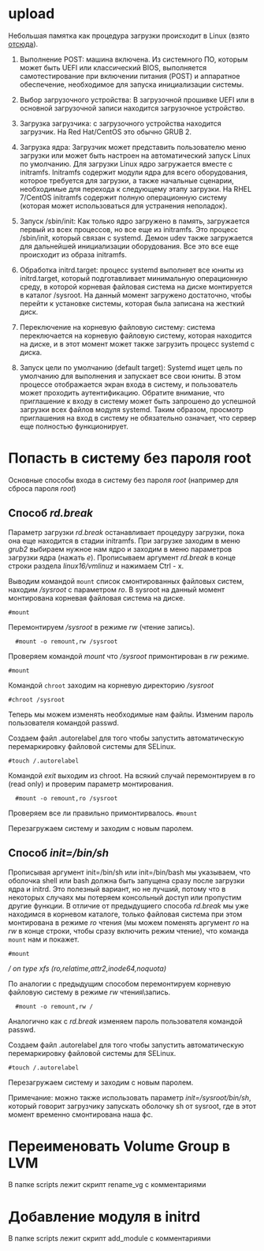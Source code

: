 # upload

Небольшая памятка как процедура загрузки происходит в Linux (взято [отсюда](https://max-ko.ru/12-ustranenie-nepoladok-pri-zagruzke-v-linux.html)).

1. Выполнение POST: машина включена. Из системного ПО, которым может быть UEFI или классический BIOS, выполняется самотестирование при включении питания (POST) и аппаратное обеспечение, необходимое для запуска инициализации системы.

2. Выбор загрузочного устройства: В загрузочной прошивке UEFI или в основной загрузочной записи находится загрузочное устройство.

3. Загрузка загрузчика: с загрузочного устройства находится загрузчик. На Red Hat/CentOS это обычно GRUB 2.

4. Загрузка ядра: Загрузчик может представить пользователю меню загрузки или может быть настроен на автоматический запуск Linux по умолчанию. Для загрузки Linux ядро загружается вместе с initramfs. Initramfs содержит модули ядра для всего оборудования, которое требуется для загрузки, а также начальные сценарии, необходимые для перехода к следующему этапу загрузки. На RHEL 7/CentOS  initramfs содержит полную операционную систему (которая может использоваться для устранения неполадок).

5. Запуск /sbin/init: Как только ядро загружено в память, загружается первый из всех процессов, но все еще из initramfs. Это процесс /sbin/init, который связан с systemd. Демон udev также загружается для дальнейшей инициализации оборудования. Все это все еще происходит из образа initramfs.

6. Обработка initrd.target: процесс systemd выполняет все юниты из initrd.target, который подготавливает минимальную операционную среду, в которой корневая файловая система на диске монтируется в каталог /sysroot. На данный момент загружено достаточно, чтобы перейти к установке системы, которая была записана на жесткий диск.

7. Переключение на корневую файловую систему: система переключается на корневую файловую систему, которая находится на диске, и в этот момент может также загрузить процесс systemd с диска.

8. Запуск цели по умолчанию (default target): Systemd ищет цель по умолчанию для выполнения и запускает все свои юниты. В этом процессе отображается экран входа в систему, и пользователь может проходить аутентификацию. Обратите внимание, что приглашение к входу в систему может быть запрошено до успешной загрузки всех файлов модуля systemd. Таким образом, просмотр приглашения на вход в систему не обязательно означает, что сервер еще полностью функционирует.




# Попасть в систему без пароля root
Основные способы входа в систему без пароля *root* (например для сброса пароля *root*)


## Способ *rd.break*
Параметр загрузки *rd.break* останавливает процедуру загрузки, пока она еще находится в стадии initramfs.
При загрузке заходим в меню *grub2* выбираем нужное нам ядро и заходим в меню параметров загрузки ядра (нажать *e*).
Прописываем аргумент *rd.break* в конце строки раздела *linux16/vmlinuz* и нажимаем Ctrl - x.

Выводим командой ``mount`` список смонтированных файловых систем, находим */sysroot* с параметром *ro*. В sysroot на данный момент монтирована корневая файловая система на диске.

``
#mount
``

Перемонтируем */sysroot* в режиме *rw* (чтение запись).

``  
#mount -o remount,rw /sysroot 
``

Проверяем командой *mount* что */sysroot* примонтирован в *rw* режиме.

``
#mount
``

Командой ``chroot`` заходим на корневую директорию */sysroot*

``
#chroot /sysroot
``


Теперь мы можем изменять необходимые нам файлы. Изменим пароль пользователя командой passwd.

Создаем файл .autorelabel для того чтобы запустить автоматическую перемаркировку файловой системы для SELinux. 

``
#touch /.autorelabel
``

Командой *exit* выходим из chroot. 
На всякий случай перемонтируем  в ro (read only) и проверим параметр монтирования.

``  
#mount -o remount,ro /sysroot
``

Проверяем все ли правильно примонтирвалось.
``
#mount
``

Перезагружаем систему и заходим с новым паролем.


## Способ *init=/bin/sh*
Прописывая аргумент init=/bin/sh или init=/bin/bash мы указываем, что оболочка shell или bash должна быть запущена сразу после загрузки ядра и initrd. Это полезный вариант, но не лучший, потому что в некоторых случаях мы потеряем консольный доступ или пропустим другие функции. В отличие от предыдущиего способа *rd.break* мы уже находимся в корневом каталоге, только файловая система при этом монтирована в режиме *ro* чтения (мы можем поменять аргумент *ro* на *rw* в конце строки, чтобы сразу включить режим чтение), что команда ``mount`` нам и покажет.

``
#mount
``


*/ on type xfs (ro,relatime,attr2,inode64,noquota)*


По аналогии с предыдущим способом перемонтируем корневую файловую систему в режиме *rw* чтения\запись.

``  
#mount -o remount,rw /
``

Аналогично как с *rd.break* изменяем пароль пользователя командой 
passwd.

Создаем файл .autorelabel для того чтобы запустить автоматическую перемаркировку файловой системы для SELinux.

``
#touch /.autorelabel
``

Перезагружаем систему и заходим с новым паролем.

Примечание: можно также использовать параметр *init=/sysroot/bin/sh*, который говорит загрузчику запускать оболочку sh от sysroot, где в этот момент временно смонтирована наша фс.

# Переименовать Volume Group в LVM
В папке scripts лежит скрипт rename_vg с комментариями

# Добавление модуля в initrd
В папке scripts лежит скрипт add_module с комментариями

